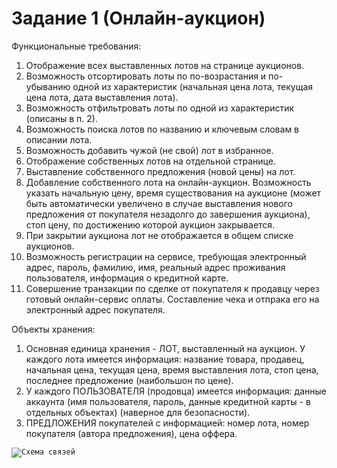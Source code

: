 # Задание 1 (Онлайн-аукцион)

Функциональные требования:
1. Отображение всех выставленных лотов на странице аукционов.
2. Возможность отсортировать лоты по по-возрастания и по-убыванию одной из характеристик (начальная цена лота, текущая цена лота, дата выставления лота).
3. Возможность отфильтровать лоты по одной из характеристик (описаны в п. 2).
4. Возможность поиска лотов по названию и ключевым словам в описании лота.
5. Возможность добавить чужой (не свой) лот в избранное.
6. Отображение собственных лотов на отдельной странице.
7. Выставление собственного предложения (новой цены) на лот.
8. Добавление собственного лота на онлайн-аукцион. Возможность указать начальную цену, время существования на аукционе (может быть автоматически увеличено в случае выставления нового предложения от покупателя незадолго до завершения аукциона), стоп цену, по достижению которой аукцион закрывается.
9. При закрытии аукциона лот не отображается в общем списке аукционов.
10. Возможность регистрации на сервисе, требующая электронный адрес, пароль, фамилию, имя, реальный адрес проживания пользователя, информация о кредитной карте.
11. Совершение транзакции по сделке от покупателя к продавцу через готовый онлайн-сервис оплаты. Составление чека и отпрака его на электронный адрес покупателя.

Объекты хранения:
1. Основная единица хранения - ЛОТ, выставленный на аукцион. У каждого лота имеется информация: название товара, продавец, начальная цена, текущая цена, время выставления лота, стоп цена, последнее предложение (наибольшон по цене).
4. У каждого ПОЛЬЗОВАТЕЛЯ (продовца) имеется информация: данные аккаунта (имя пользователя, пароль, данные кредитной карты - в отдельных объектах) (наверное для безопасности).
6. ПРЕДЛОЖЕНИЯ покупателей с информацией: номер лота, номер покупателя (автора предложения), цена оффера. 

<code>![Схема связей](/img/Схема.png "Схема связей")
</code>